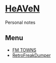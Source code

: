 # [HeAVeN](https://fuzz6001.github.io/HeAVeN/)
Personal notes

## Menu
* [FM TOWNS](FM%20TOWNS)
* [RetroFreakDumper](RetroFreakDumper)
